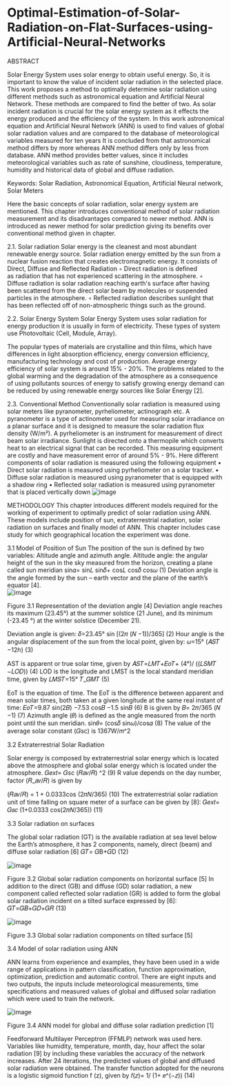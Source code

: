 # Optimal-Estimation-of-Solar-Radiation-on-Flat-Surfaces-using-Artificial-Neural-Networks
ABSTRACT

Solar Energy System uses solar energy to obtain useful energy. So, it is important to know the value of incident solar radiation in the selected place. This work proposes a method to optimally determine solar radiation using different methods such as astronomical equation and Artificial Neural Network. These methods are compared to find the better of two. As solar incident radiation is crucial for the solar energy system as it effects the energy produced and the efficiency of the system. In this work astronomical equation and Artificial Neural Network (ANN) is used to find values of global solar radiation values and are compared to the database of meteorological variables measured for ten years It is concluded from that astronomical method differs by more whereas ANN method differs only by less from database. ANN method provides better values, since it includes meteorological variables such as rate of sunshine, cloudiness, temperature, humidity and historical data of global and diffuse radiation.

Keywords: Solar Radiation, Astronomical Equation, Artificial Neural network, Solar Meters

Here the basic concepts of solar radiation, solar energy system are mentioned. This chapter introduces conventional method of solar radiation measurement and its disadvantages compared to newer method. ANN is introduced as newer method for solar prediction giving its benefits over conventional method given in chapter.

2.1. Solar radiation 
Solar energy is the cleanest and most abundant renewable energy source. Solar radiation energy emitted by the sun from a nuclear fusion reaction that creates electromagnetic energy. It consists of Direct, Diffuse and Reflected Radiation
        ◦ Direct radiation is defined as radiation that has not experienced scattering in the atmosphere.
        ◦ Diffuse radiation is solar radiation reaching earth's surface after having been scattered from the direct solar beam by molecules or suspended particles in the atmosphere.
        ◦ Reflected radiation describes sunlight that has been reflected off of non-atmospheric things such as the ground.

2.2. Solar Energy System
Solar Energy System uses solar radiation for energy production it is usually in form of electricity. These types of system use Photovoltaic (Cell, Module, Array).



The popular types of materials are crystalline and thin films, which have differences in light absorption efficiency, energy conversion efficiency, manufacturing technology and cost of production. Average energy efficiency of solar system is around 15% - 20%.
The problems related to the global warming and the degradation of the atmosphere as a consequence of using pollutants sources of energy to satisfy growing energy demand can be reduced by using renewable energy sources like Solar Energy [2].

2.3. Conventional Method
Conventionally solar radiation is measured using solar meters like pyranometer, pyrheliometer, actinograph etc. A pyranometer is a type of actinometer used for measuring solar irradiance on a planar surface and it is designed to measure the solar radiation flux density (W/m²). A pyrheliometer is an instrument for measurement of direct beam solar irradiance. Sunlight is directed onto a thermopile which converts heat to an electrical signal that can be recorded.
This measuring equipment are costly and have measurement error of around 5% - 9%. Here different components of solar radiation is measured using the following equipment 
    • Direct solar radiation is measured using pyrheliometer on a solar tracker.
    • Diffuse solar radiation is measured using pyranometer that is equipped with a shadow ring
    • Reflected solar radiation is measured using pyranometer that is placed vertically down
![image](https://github.com/user-attachments/assets/03caa120-3918-46b7-afdc-360cc3f0f53f)


METHODOLOGY
This chapter introduces different models required for the working of experiment to optimally predict of solar radiation using ANN. These models include position of sun, extraterrestrial radiation, solar radiation on surfaces and finally model of ANN. This chapter includes case study for which geographical location the experiment was done.

3.1 Model of Position of Sun
The position of the sun is defined by two variables: Altitude angle and azimuth angle.
Altitude angle: the angular height of the sun in the sky measured from the horizon, creating a plane called sun meridian
	sin𝛼= sin𝐿 sin𝛿+ cos𝐿 cos𝛿 cos𝜔 						(1)
Deviation angle is the angle formed by the sun – earth vector and the plane of the earth’s equator [4].                                                                     
![image](https://github.com/user-attachments/assets/e11f87b5-6c62-455f-9a93-9d5bb3ec5d8d)



Figure 3.1 Representation of the deviation angle [4]
Deviation angle reaches its maximum (23.45°) at the summer solstice (21 June), and its minimum (-23.45 °) at the winter solstice (December 21).


Deviation angle is given:
	                                      𝛿=23.45° sin [(2𝜋 (𝑁 −1))/365]			 	(2)
Hour angle is the angular displacement of the sun from the local point, given by:
                                                        𝜔=15° (𝐴𝑆𝑇 −12ℎ)				(3)

AST is apparent or true solar time, given by
		𝐴𝑆𝑇=𝐿𝑀𝑇+𝐸𝑜𝑇+ (4°)/ ((𝐿𝑆𝑀𝑇 −𝐿𝑂𝐷)) 		(4)
LOD is the longitude and LMST is the local standard meridian time, given by
		𝐿𝑀𝑆𝑇=15° 𝑇_𝐺𝑀𝑇 					(5)


EoT is the equation of time. The EoT is the difference between apparent and mean solar times, both taken at a given longitude at the same real instant of time:
		𝐸𝑜𝑇=9.87 sin(2𝐵) −7.53 cos𝐵 −1.5 sin𝐵 		(6)
B is given by 
		𝐵= 2𝜋/365 (𝑁 −1) 					(7)
Azimuth angle (𝜃) is defined as the angle measured from the north point until the sun meridian.
		sin𝜃= (cos𝛿 sin𝜔)/cos𝛼 				(8)
The value of the average solar constant (𝐺sc) is 1367W/𝑚^2

3.2 Extraterrestrial Solar Radiation

Solar energy is composed by extraterrestrial solar energy which is located above the atmosphere and global solar energy which is located under the atmosphere.
		𝐺𝑒𝑥𝑡= 𝐺sc (𝑅𝑎𝑣/𝑅) ^2				(9)	
R value depends on the day number, factor (𝑅_𝑎𝑣/𝑅) is given by
		

(𝑅𝑎𝑣/𝑅) = 1 + 0.0333cos (2𝜋𝑁/365)   		(10)
The extraterrestrial solar radiation unit of time falling on square meter of a surface can be given by [8]:
		𝐺𝑒𝑥𝑡= 𝐺𝑠𝑐 (1+0.0333 cos(2𝜋𝑁/365)) 		(11)




3.3 Solar radiation on surfaces

The global solar radiation (GT) is the available radiation at sea level below the Earth’s atmosphere, it has 2 components, namely, direct (beam) and diffuse solar radiation [6]
		𝐺𝑇= 𝐺B+𝐺D						(12)
  
![image](https://github.com/user-attachments/assets/13458ac7-16e7-4e9e-a943-a48091fcbecf)

Figure 3.2 Global solar radiation components on horizontal surface [5]
In addition to the direct (GB) and diffuse (GD) solar radiation, a new component called reflected solar radiation (GR) is added to form the global solar radiation incident on a tilted surface expressed by [6]:
		𝐺𝑇=𝐺𝐵+𝐺𝐷+𝐺𝑅 					(13)


![image](https://github.com/user-attachments/assets/aeac8ecf-0487-4225-9b6c-187b9ddf87a5)

Figure 3.3 Global solar radiation components on tilted surface [5]


3.4 Model of solar radiation using ANN

ANN learns from experience and examples, they have been used in a wide range of applications in pattern classification, function approximation, optimization, prediction and automatic control.
There are eight inputs and two outputs, the inputs include meteorological measurements, time specifications and measured values of global and diffused solar radiation which were used to train the network.




![image](https://github.com/user-attachments/assets/528a68ad-6f3a-40ae-94fd-cd965378206e)

Figure 3.4 ANN model for global and diffuse solar radiation prediction [1]

Feedforward Multilayer Perceptron (FFMLP) network was used here. Variables like humidity, temperature, month, day, hour affect the solar radiation [9] by including these variables the accuracy of the network increases. After 24 iterations, the predicted values of global and diffused solar radiation were obtained.
The transfer function adopted for the neurons is a logistic sigmoid function f (z), given by
		𝑓(𝑧)= 1/ (1+ 𝑒^(−𝑧)) 					(14)

